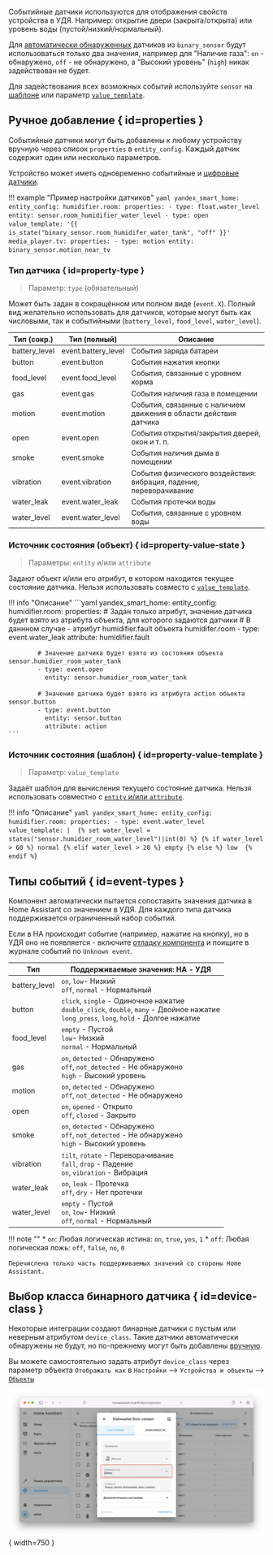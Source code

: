 Событийные датчики используются для отображения свойств устройства в УДЯ. Например: открытие двери (закрыта/открыта) или уровень воды (пустой/низкий/нормальный). 

Для [автоматически обнаруженных](../../supported-devices.md#event-sensor) датчиков из `binary_sensor` будут использоваться только два значения, 
например для "Наличие газа": `on` - обнаружено, `off` - не обнаружено, а "Высокий уровень" (`high`) никак задействован не будет.

Для задействования всех возможных событий используйте `sensor` на [шаблоне](https://www.home-assistant.io/integrations/template/#state-based-template-binary-sensors-buttons-images-numbers-selects-and-sensors) или параметр [`value_template`](#property-value-template).

## Ручное добавление { id=properties }
Событийные датчики могут быть добавлены к любому устройству вручную через список `properties` в `entity_config`. 
Каждый датчик содержит один или несколько параметров. 

Устройство может иметь одновременно событийные и [цифровые датчики](float.md).

!!! example "Пример настройки датчиков"
    ```yaml
    yandex_smart_home:
      entity_config:
        humidifier.room:
          properties:
            - type: float.water_level
              entity: sensor.room_humidifier_water_level
            - type: open
              value_template: '{{ is_state("binary_sensor.room_humidifer_water_tank", "off" }}'
        media_player.tv:
          properties:
            - type: motion
              entity: binary_sensor.motion_near_tv
    ```

### Тип датчика { id=property-type }
> Параметр: `type` (обязательный)

Может быть задан в сокращённом или полном виде (`event.X`). Полный вид желательно использовать для датчиков, которые могут быть как числовыми, так и событийными (`battery_level`, `food_level`, `water_level`).

| Тип (сокр.)   | Тип (полный)        | Описание                                                            |
|---------------|---------------------|---------------------------------------------------------------------|
| battery_level | event.battery_level | Cобытия заряда батареи                                              |
| button        | event.button        | События нажатия кнопки                                              |
| food_level    | event.food_level    | События, связанные с уровнем корма                                  |
| gas           | event.gas           | Cобытия наличия газа в помещении                                    |
| motion        | event.motion        | События, связанные с наличием движения в области действия датчика   |
| open          | event.open          | Cобытия открытия/закрытия дверей, окон и т. п.                      |
| smoke         | event.smoke         | События наличия дыма в помещении                                    |
| vibration     | event.vibration     | События физического воздействия: вибрация, падение, переворачивание |
| water_leak    | event.water_leak    | События протечки воды                                               |
| water_level   | event.water_level   | События, связанные с уровнем воды                                   |

### Источник состояния (объект) { id=property-value-state }
> Параметры: `entity` и/или `attribute`

Задают объект и/или его атрибут, в котором находится текущее состояние датчика. Нельзя использовать совместо с [`value_template`](#property-value-template).

!!! info "Описание"
    ```yaml
    yandex_smart_home:
      entity_config:
        humidifier.room:
          properties:
            # Задан только атрибут, значение датчика будет взято из атрибута объекта, для которого задаются датчики
            # В даннном случае - атрибут humidifier.fault объекта humidifer.room
            - type: event.water_leak
              attribute: humidifier.fault

            # Значение датчика будет взято из состояния объекта sensor.humidier_room_water_tank
            - type: event.open
              entity: sensor.humidier_room_water_tank

            # Значение датчика будет взято из атрибута action объекта sensor.button
            - type: event.button
              entity: sensor.button
              attribute: action
    ```

### Источник состояния (шаблон) { id=property-value-template }
> Параметр: `value_template`

Задаёт шаблон для вычисления текущего состояние датчика. Нельзя использовать совместно с [`entity` и/или `attribute`](#property-value-state).

!!! info "Описание"
    ```yaml
    yandex_smart_home:
      entity_config:
        humidifier.room:
          properties:
            - type: event.water_level 
              value_template: | 
                {% set water_level = states("sensor.humidier_room_water_level")|int(0) %}
                {% if water_level > 60 %}
                  normal
                {% elif water_level > 20 %}
                  empty
                {% else %}
                  low 
                {% endif %}
    ```

## Типы событий { id=event-types }
Компонент автоматически пытается сопоставить значения датчика в Home Assistant со значением в УДЯ. Для каждого типа датчика поддерживается ограниченный набор событий. 

Если в HA происходит событие (например, нажатие на кнопку), но в УДЯ оно не появляется - включите [отладку компонента](../../troubleshoot/debug.md) и 
поищите в журнале событий по `Unknown event`.

| Тип           | Поддерживаемые значения: HA - УДЯ                                                                                                            |
|---------------|----------------------------------------------------------------------------------------------------------------------------------------------|
| battery_level | `on`, `low`- Низкий<br>`off`, `normal` - Нормальный                                                                                          |
| button        | `click`, `single` - Одиночное нажатие<br>`double_click`, `double`, `many` - Двойное нажатие<br>`long_press`, `long`, `hold` - Долгое нажатие |
| food_level    | `empty` - Пустой<br>`low`- Низкий<br>`normal` - Нормальный                                                                                   |
| gas           | `on`, `detected` - Обнаружено<br>`off`, `not_detected` - Не обнаружено<br>`high` - Высокий уровень                                           |
| motion        | `on`, `detected` - Обнаружено<br>`off`, `not_detected` - Не обнаружено                                                                       |
| open          | `on`, `opened` - Открыто<br >`off`, `closed` - Закрыто                                                                                       |
| smoke         | `on`, `detected` - Обнаружено<br>`off`, `not_detected` - Не обнаружено<br>`high` - Высокий уровень                                           |
| vibration     | `tilt`, `rotate` - Переворачивание<br>`fall`, `drop` - Падение<br>`on`, `vibration` - Вибрация                                               |
| water_leak    | `on`, `leak` - Протечка<br>`off`, `dry` - Нет протечки                                                                                       |
| water_level   | `empty` - Пустой<br>`on`, `low`- Низкий<br>`off`, `normal` - Нормальный                                                                      |

!!! note ""
    * `on`: Любая логическая истина: `on`, `true`, `yes`, `1`
    * `off`: Любая логическая ложь: `off`, `false`, `no`, `0` 
  
    Перечислена только часть поддерживаемых значений со стороны Home Assistant.

## Выбор класса бинарного датчика { id=device-class }
Некоторые интеграции создают бинарные датчики с пустым или неверным атрибутом `device_class`. Такие датчики автоматически обнаружены не будут, но по-прежнему могут
быть добавлены [вручную](#properties).

Вы можете самостоятельно задать атрибут `device_class` через параметр объекта `Отображать как` в `Настройки` --> `Устройства и объекты` --> [`Объекты`](https://my.home-assistant.io/redirect/entities/)

![](../../assets/images/devices/sensor/binary-device-class.png){ width=750 }
